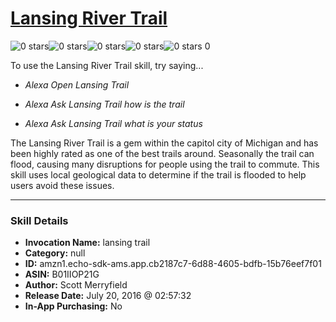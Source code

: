 # [Lansing River Trail](http://alexa.amazon.com/#skills/amzn1.echo-sdk-ams.app.cb2187c7-6d88-4605-bdfb-15b76eef7f01)
![0 stars](../../images/ic_star_border_black_18dp_1x.png)![0 stars](../../images/ic_star_border_black_18dp_1x.png)![0 stars](../../images/ic_star_border_black_18dp_1x.png)![0 stars](../../images/ic_star_border_black_18dp_1x.png)![0 stars](../../images/ic_star_border_black_18dp_1x.png) 0

To use the Lansing River Trail skill, try saying...

* *Alexa Open Lansing Trail*

* *Alexa Ask Lansing Trail how is the trail*

* *Alexa Ask Lansing Trail what is your status*

The Lansing River Trail is a gem within the capitol city of Michigan and has been highly rated as one of the best trails around.  Seasonally the trail can flood, causing many disruptions for people using the trail to commute. This skill uses local geological data to determine if the trail is flooded to help users avoid these issues.

***

### Skill Details

* **Invocation Name:** lansing trail
* **Category:** null
* **ID:** amzn1.echo-sdk-ams.app.cb2187c7-6d88-4605-bdfb-15b76eef7f01
* **ASIN:** B01IIOP21G
* **Author:** Scott Merryfield
* **Release Date:** July 20, 2016 @ 02:57:32
* **In-App Purchasing:** No
